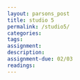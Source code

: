 ```yaml
---  
layout: parsons_post  
title: studio 5 
permalink: /studio5/  
categories:   
tags:  
assignment: 
description: 
assignment-due: 02/03
readings: 
---  
```

